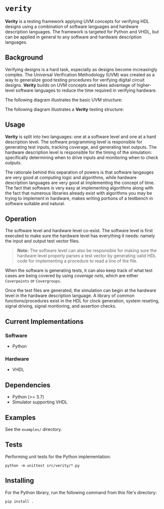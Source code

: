 # `verity`

__Verity__ is a testing framework applying UVM concepts for verifying HDL designs using a combination of software languages and hardware description languages. The framework is targeted for Python and VHDL, but can be applied in general to any software and hardware description languages.

## Background

Verifying designs is a hard task, especially as designs become increasingly complex. The Universal Verification Methodology (UVM) was created as a way to generalize good testing procedures for verifying digital circuit designs. __Verity__ builds on UVM concepts and takes advantage of higher-level software languages to reduce the time required in verifying hardware.

The following diagram illustrates the basic UVM structure:

<!-- @todo: insert basic UVM diagram -->

The following diagram illustrates a __Verity__ testing structure:

<!-- @todo: insert basic UVM diagram -->

## Usage

__Verity__ is split into two languages: one at a software level and one at a hard description level. The software programming level is responsible for generating test inputs, tracking coverage, and generating test outputs. The hardware description level is responsible for the timing of the simulation: specifically determining when to drive inputs and monitoring when to check outputs. 

The rationale behind this separation of powers is that software langauges are very good at computing logic and algorithms, while hardware description languages are very good at implementing the concept of time. The fact that software is very easy at implementing algorithms along with the fact that numerous libraries already exist with algorithms you may be trying to implement in hardware, makes writing portions of a testbench in software suitable and natural.

## Operation 
The software level and hardware level co-exist. The software level is first executed to make sure the hardware level has everything it needs: namely the input and output test vector files. 

> __Note:__ The software level can also be responsible for making sure the hardware level properly parses a test vector by generating valid HDL code for implementing a procedure to read a line of the file.

When the software is generating tests, it can also keep track of what test cases are being covered by using _coverage nets_, which are either `Coverpoints` or `Covergroups`.

Once the test files are generated, the simulation can begin at the hardware level in the hardware description language. A library of common functions/procedures exist in the HDL for clock generation, system reseting, signal driving, signal montioring, and assertion checks.

## Current Implementations

### Software
- Python
### Hardware
- VHDL

## Dependencies
- Python (>= 3.7)
- Simulator supporting VHDL

## Examples

See the `examples/` directory.

## Tests

Performing unit tests for the Python implementation:

```
python -m unittest src/verity/*.py
```

## Installing

For the Python library, run the following command from this file's directory:

```
pip install .
```
